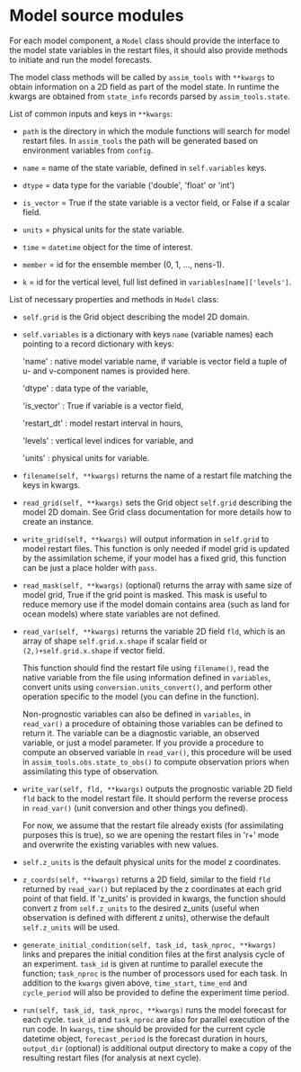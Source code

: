 # Model source modules

For each model component, a `Model` class should provide the interface to the model state variables in the restart files, it should also provide methods to initiate and run the model forecasts.

The model class methods will be called by `assim_tools` with `**kwargs` to obtain information on a 2D field as part of the model state. In runtime the kwargs are obtained from `state_info` records parsed by `assim_tools.state`.

List of common inputs and keys in `**kwargs`:

* `path` is the directory in which the module functions will search for model restart files. In `assim_tools` the path will be generated based on environment variables from `config`.

* `name` = name of the state variable, defined in `self.variables` keys.

* `dtype` = data type for the variable ('double', 'float' or 'int')

* `is_vector` = True if the state variable is a vector field, or False if a scalar field.

* `units` = physical units for the state variable.

* `time` = `datetime` object for the time of interest.

* `member` = id for the ensemble member (0, 1, ..., nens-1).

* `k` = id for the vertical level, full list defined in `variables[name]['levels']`.

List of necessary properties and methods in `Model` class:

* `self.grid` is the Grid object describing the model 2D domain.

* `self.variables` is a dictionary with keys `name` (variable names) each pointing to a record dictionary with keys:

	'name' : native model variable name, if variable is vector field a tuple of u- and v-component names is provided here.

	'dtype' : data type of the variable,

	'is\_vector' : True if variable is a vector field,

	'restart\_dt' : model restart interval in hours,

	'levels' : vertical level indices for variable, and

	'units' : physical units for variable.

* `filename(self, **kwargs)` returns the name of a restart file matching the keys in kwargs.

* `read_grid(self, **kwargs)` sets the Grid object `self.grid` describing the model 2D domain. See Grid class documentation for more details how to create an instance.

* `write_grid(self, **kwargs)` will output information in `self.grid` to model restart files. This function is only needed if model grid is updated by the assimilation scheme, if your model has a fixed grid, this function can be just a place holder with `pass`.

* `read_mask(self, **kwargs)` (optional) returns the array with same size of model grid, True if the grid point is masked. This mask is useful to reduce memory use if the model domain contains area (such as land for ocean models) where state variables are not defined.

* `read_var(self, **kwargs)` returns the variable 2D field `fld`, which is an array of shape `self.grid.x.shape` if scalar field or `(2,)+self.grid.x.shape` if vector field.

	This function should find the restart file using `filename()`, read the native variable from the file using information defined in `variables`, convert units using `conversion.units_convert()`, and perform other operation specific to the model (you can define in the function).

	Non-prognostic variables can also be defined in `variables`, in `read_var()` a procedure of obtaining those variables can be defined to return it. The variable can be a diagnostic variable, an observed variable, or just a model parameter. If you provide a procedure to compute an observed variable in `read_var()`, this procedure will be used in `assim_tools.obs.state_to_obs()` to compute observation priors when assimilating this type of observation.

* `write_var(self, fld, **kwargs)` outputs the prognostic variable 2D field `fld` back to the model restart file. It should perform the reverse process in `read_var()` (unit conversion and other things you defined).

	For now, we assume that the restart file already exists (for assimilating purposes this is true), so we are opening the restart files in 'r+' mode and overwrite the existing variables with new values.

* `self.z_units` is the default physical units for the model z coordinates.

* `z_coords(self, **kwargs)` returns a 2D field, similar to the field `fld` returned by `read_var()` but replaced by the z coordinates at each grid point of that field. If 'z\_units' is provided in kwargs, the function should convert z from `self.z_units` to the desired z\_units (useful when observation is defined with different z units), otherwise the default `self.z_units` will be used.

* `generate_initial_condition(self, task_id, task_nproc, **kwargs)` links and prepares the initial condition files at the first analysis cycle of an experiment. `task_id` is given at runtime to parallel execute the function; `task_nproc` is the number of processors used for each task. In addition to the `kwargs` given above, `time_start`, `time_end` and `cycle_period` will also be provided to define the experiment time period.

* `run(self, task_id, task_nproc, **kwargs)` runs the model forecast for each cycle. `task_id` and `task_nproc` are also for parallel execution of the run code. In `kwargs`, `time` should be provided for the current cycle datetime object, `forecast_period` is the forecast duration in hours, `output_dir` (optional) is additional output directory to make a copy of the resulting restart files (for analysis at next cycle).


